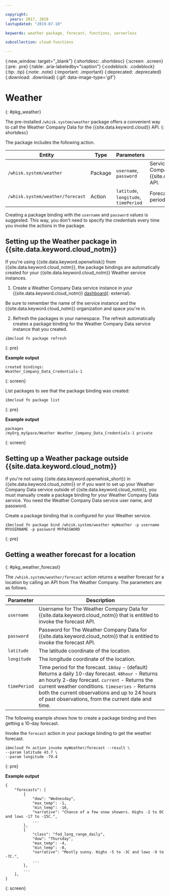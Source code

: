 ```yaml
---

copyright:
  years: 2017, 2019
lastupdated: "2019-07-10"

keywords: weather package, forecast, functions, serverless

subcollection: cloud-functions

---
```


{:new_window: target="_blank"}
{:shortdesc: .shortdesc}
{:screen: .screen}
{:pre: .pre}
{:table: .aria-labeledby="caption"}
{:codeblock: .codeblock}
{:tip: .tip}
{:note: .note}
{:important: .important}
{:deprecated: .deprecated}
{:download: .download}
{:gif: data-image-type='gif'}


# Weather
{: #pkg_weather}

The pre-installed `/whisk.system/weather` package offers a convenient way to call the Weather Company Data for the {{site.data.keyword.cloud}} API.
{: shortdesc}

The package includes the following action.

| Entity | Type | Parameters | Description |
| --- | --- | --- | --- |
| `/whisk.system/weather` | Package | `username`, `password` | Services from the Weather Company Data for the {{site.data.keyword.cloud_notm}} API.  |
| `/whisk.system/weather/forecast` | Action | `latitude`, `longitude`, `timePeriod` | Forecast for specified time period. |

Creating a package binding with the `username` and `password` values is suggested. This way, you don't need to specify the credentials every time you invoke the actions in the package.

## Setting up the Weather package in {{site.data.keyword.cloud_notm}}

If you're using {{site.data.keyword.openwhisk}} from {{site.data.keyword.cloud_notm}}, the package bindings are automatically created for your {{site.data.keyword.cloud_notm}} Weather service instances.

1. Create a Weather Company Data service instance in your {{site.data.keyword.cloud_notm}} [dashboard](https://cloud.ibm.com){: external}.

  Be sure to remember the name of the service instance and the {{site.data.keyword.cloud_notm}} organization and space you're in.

2. Refresh the packages in your namespace. The refresh automatically creates a package binding for the Weather Company Data service instance that you created.
  ```
  ibmcloud fn package refresh
  ```
  {: pre}

  **Example output**
  ```
  created bindings:
  Weather_Company_Data_Credentials-1
  ```
  {: screen}

  List packages to see that the package binding was created:
  ```
  ibmcloud fn package list
  ```
  {: pre}

  **Example output**
  ```
  packages
  /myOrg_mySpace/Weather Weather_Company_Data_Credentials-1 private
  ```
  {: screen}

## Setting up a Weather package outside {{site.data.keyword.cloud_notm}}

If you're not using {{site.data.keyword.openwhisk_short}} in {{site.data.keyword.cloud_notm}} or if you want to set up your Weather Company Data service outside of {{site.data.keyword.cloud_notm}}, you must manually create a package binding for your Weather Company Data service. You need the Weather Company Data service user name, and password.

Create a package binding that is configured for your Weather service.
```
ibmcloud fn package bind /whisk.system/weather myWeather -p username MYUSERNAME -p password MYPASSWORD
```
{: pre}

## Getting a weather forecast for a location
{: #pkg_weather_forecast}

The `/whisk.system/weather/forecast` action returns a weather forecast for a location by calling an API from The Weather Company. The parameters are as follows.

| Parameter | Description |
| --- | --- |
| `username` | Username for The Weather Company Data for {{site.data.keyword.cloud_notm}} that is entitled to invoke the forecast API. |
| `password` | Password for The Weather Company Data for {{site.data.keyword.cloud_notm}} that is entitled to invoke the forecast API. |
| `latitude` | The latitude coordinate of the location. |
| `longitude` | The longitude coordinate of the location. |
| `timePeriod` | Time period for the forecast. `10day` - (default) Returns a daily 10-day forecast. `48hour` - Returns an hourly 2-day forecast. `current` - Returns the current weather conditions. `timeseries` - Returns both the current observations and up to 24 hours of past observations, from the current date and time.|

The following example shows how to create a package binding and then getting a 10-day forecast.

Invoke the `forecast` action in your package binding to get the weather forecast.
```
ibmcloud fn action invoke myWeather/forecast --result \
--param latitude 43.7 \
--param longitude -79.4
```
{: pre}

**Example output**
```
{
    "forecasts": [
        {
            "dow": "Wednesday",
            "max_temp": -1,
            "min_temp": -16,
            "narrative": "Chance of a few snow showers. Highs -2 to 0C and lows -17 to -15C.",
            ...
        },
        {
            "class": "fod_long_range_daily",
            "dow": "Thursday",
            "max_temp": -4,
            "min_temp": -8,
            "narrative": "Mostly sunny. Highs -5 to -3C and lows -9 to -7C.",
            ...
        },
        ...
    ],
}
```
{: screen}


